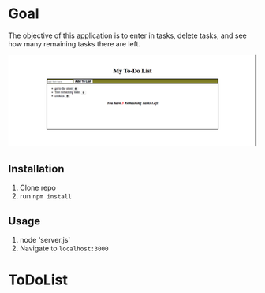 # Goal
The objective of this application is to enter in tasks, delete tasks, and see how many remaining tasks there are left.

![alt tag](https://github.com/HelenAmanuel/todo-list/blob/master/Screen%20Shot%202019-11-17%20at%208.35.19%20PM.png)

## Installation

1. Clone repo
2. run `npm install`

## Usage

1. node 'server.js`
2. Navigate to `localhost:3000`
# ToDoList
